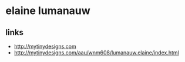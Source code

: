 # elaine lumanauw


## links

- http://mytinydesigns.com
- http://mytinydesigns.com/aau/wnm608/lumanauw.elaine/index.html